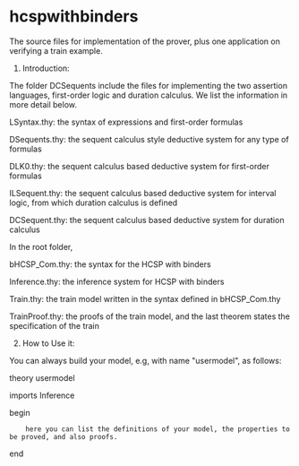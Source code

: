 hcspwithbinders
===============

The source files for implementation of the prover, plus one application on verifying a train example.

1. Introduction:

  The folder DCSequents include the files for implementing the two assertion languages, first-order logic and duration 
calculus. We list the information in more detail below.

  LSyntax.thy: the syntax of expressions and first-order formulas

  DSequents.thy: the sequent calculus style deductive system for any type of formulas

  DLK0.thy: the sequent calculus based deductive system for first-order formulas

  ILSequent.thy: the sequent calculus based deductive system for interval logic, from which duration calculus is defined

  DCSequent.thy: the sequent calculus based deductive system for duration calculus

  In the root folder, 

  bHCSP_Com.thy: the syntax for the HCSP with binders

  Inference.thy: the inference system for HCSP with binders

  Train.thy: the train model written in the syntax defined in bHCSP_Com.thy

  TrainProof.thy: the proofs of the train model, and the last theorem states the specification of the train

2. How to Use it:

  You can always build your model, e.g, with name "usermodel", as follows:

  theory usermodel

   imports Inference
  
  begin
  
        here you can list the definitions of your model, the properties to be proved, and also proofs. 
  
  end




